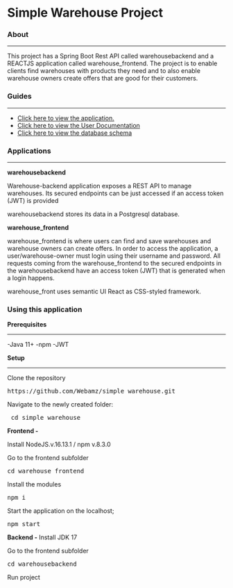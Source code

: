 # Simple Warehouse Project

### About
<hr>
This project has a Spring Boot Rest API called warehousebackend and a REACTJS application called warehouse_frontend.
The project is to enable clients find warehouses with products they need and to also enable warehouse owners create offers
that are good for their customers.

### Guides
<hr>

* [Click here to view the application.](https://warehousems.netlify.app)
* [Click here to view the User Documentation](https://github.com/Webamz/simple_warehouse/blob/main/userdocumentation.pdf)
* [Click here to view the database schema](https://github.com/Webamz/simple_warehouse/blob/main/warehousems_ERD.pdf)

### Applications
<hr>
<b> warehousebackend</b>

Warehouse-backend application exposes a REST API to manage warehouses.
Its secured endpoints can be just accessed if an access token (JWT) is provided

warehousebackend stores its data in a Postgresql database.

<b>warehouse_frontend</b>


warehouse_frontend is where users can find and save warehouses and warehouse owners can create offers. In order to access the application, a user/warehouse-owner must login using their username and password. All requests coming from the warehouse_frontend to the secured endpoints in the warehousebackend have an access token (JWT) that is generated when a login happens.

warehouse_front uses semantic UI React as CSS-styled framework.

### Using this application

<b>Prerequisites</b>
<hr>
-Java 11+
-npm
-JWT 

<b>Setup</b>
<hr></hr>

Clone the repository
<pre>https://github.com/Webamz/simple_warehouse.git</pre>

Navigate to the newly created folder:

<pre> cd simple_warehouse</pre>

<b>Frontend -</b>

Install NodeJS.v.16.13.1 / npm v.8.3.0

Go to the frontend subfolder
<pre>cd warehouse_frontend</pre>

Install the modules
<pre>npm i</pre>

Start the application on the localhost;
<pre>npm start</pre>


<b>Backend -</b>
Install JDK 17

Go to the frontend subfolder
<pre>cd warehousebackend</pre>

Run project


